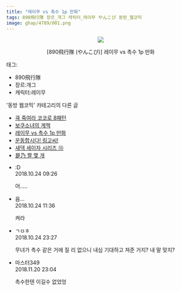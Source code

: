 ```yaml
---
title: "레이무 vs 촉수 1p 만화"
tags: 890飛行隊 장르_개그 캐릭터_레이무 やんこぴ 동방_웹코믹
image: ghap/4789/001.png
---
```

<div class="article">
<p style="text-align: center; clear: none; float: none;"><img src="{{ site.nasurl }}/ghap/4789/001.png"/></p>
<p style="text-align: center; clear: none; float: none;">[890飛行隊 (やんこぴ)] 레이무 vs 촉수 1p 만화</p>
</div><div class="tagTrail">
<p>태그: </p>
<ul>
<li>890飛行隊</li>
<li>장르:개그</li>
<li>캐릭터:레이무</li>
</ul>
</div><div class="another">
<p>'동방 웹코믹' 카테고리의 다른 글</p>
<ul>
<li><a href="/2018-10-24-ghap_4803">큭 죽여라 코코로 8패턴</a></li>
<li><a href="/2018-10-24-ghap_4790">보쿠소녀의 계책</a></li>
<li><a href="/2018-10-24-ghap_4789">레이무 vs 촉수 1p 만화</a></li>
<li><a href="/2018-10-24-ghap_4788">운동합시다! 링고씨!</a></li>
<li><a href="/2018-10-21-ghap_4780">새댁 세이자 시리즈 ⑬</a></li>
<li><a href="/2018-10-20-ghap_4777">是乃 짤 몇 개</a></li>
</ul>
</div><div class="cb_module cb_fluid">
<div class="cb_wrt cb_profile">
<div class="comment">
<ul>
<li class="cb_thumb_off" id="comment15361144">
<div class="cb_comment_area">
<div class="cb_info_area">
<div class="cb_section">
<span class="cb_nick_name">:D</span>
</div>
<div class="cb_section">
<span class="cb_date">2018.10.24 09:26 </span>
</div>
</div>
<div class="cb_dsc_comment">
<p class="cb_dsc">
											어.....
										</p>
</div>
</div></li>
<li class="cb_thumb_off" id="comment15361222">
<div class="cb_comment_area">
<div class="cb_info_area">
<div class="cb_section">
<span class="cb_nick_name">음...</span>
</div>
<div class="cb_section">
<span class="cb_date">2018.10.24 11:36 </span>
</div>
</div>
<div class="cb_dsc_comment">
<p class="cb_dsc">
											켜라
										</p>
</div>
</div></li>
<li class="cb_thumb_off" id="comment15361672">
<div class="cb_comment_area">
<div class="cb_info_area">
<div class="cb_section">
<span class="cb_nick_name">ㄱㅁㅎ</span>
</div>
<div class="cb_section">
<span class="cb_date">2018.10.24 23:27 </span>
</div>
</div>
<div class="cb_dsc_comment">
<p class="cb_dsc">
											무녀가 촉수 같은 거에 질 리 없으니 내심 기대하고 져준 거지? 내 말 맞지?
										</p>
</div>
</div></li>
<li class="cb_thumb_off" id="comment15375967">
<div class="cb_comment_area">
<div class="cb_info_area">
<div class="cb_section">
<span class="cb_nick_name">마스터349</span>
</div>
<div class="cb_section">
<span class="cb_date">2018.11.20 23:04 </span>
</div>
</div>
<div class="cb_dsc_comment">
<p class="cb_dsc">
											촉수한텐 이길수 없었엉
										</p>
</div>
</div></li>
</ul>
</div>
</div><!-- commentList close -->
</div>